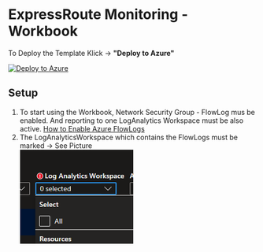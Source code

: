 # ExpressRoute Monitoring - Workbook

 To Deploy the Template Klick -> **"Deploy to Azure"** <br>
 
[![Deploy to Azure](https://aka.ms/deploytoazurebutton)](https://portal.azure.com/#create/Microsoft.Template/uri/https%3A%2F%2Fraw.githubusercontent.com%2FCyb3rDino%2Fazure_networking%2Fmain%2FExpressRoute_Monitoring%2Fazuredeployment.json)<br>

## Setup

1. To start using the Workbook, Network Security Group - FlowLog mus be enabled. And reporting to one LogAnalytics Workspace must be also active.
[How to Enable Azure FlowLogs](https://docs.microsoft.com/de-de/azure/network-watcher/network-watcher-nsg-flow-logging-portal)
2. The LogAnalyticsWorkspace which contains the FlowLogs must be marked -> See Picture <br>
![SelectLAWS](https://github.com/Cyb3rDino/azure_networking/blob/27fa42cca2aac24a856273e6a2d3414f29a742d9/ExpressRoute_Monitoring/SelectLAWS.PNG)
